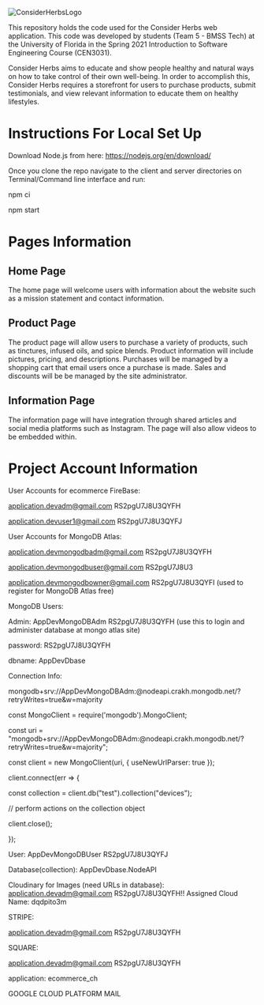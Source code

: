 ![ConsiderHerbsLogo](https://user-images.githubusercontent.com/63110489/107135374-16312700-68c8-11eb-9aec-8244d7c9c410.JPG)

This repository holds the code used for the Consider Herbs web application. This code was developed by students (Team 5 - BMSS Tech) at the University of Florida in the Spring 2021 Introduction to Software Engineering Course (CEN3031).

Consider Herbs aims to educate and show people healthy and natural ways on how to take control of their own well-being. In order to accomplish this, Consider Herbs requires a storefront for users to purchase products, submit testimonials, and view relevant information to educate them on healthy lifestyles.  

# Instructions For Local Set Up

Download Node.js from here: https://nodejs.org/en/download/

Once you clone the repo navigate to the client and server directories on Terminal/Command line interface and run: 

npm ci 

npm start



# Pages Information

## Home Page

The home page will welcome users with information about the website such as a mission statement and contact information.

## Product Page

The product page will allow users to purchase a variety of products, such as tinctures, infused oils, and spice blends. Product information will include pictures, pricing, and descriptions. Purchases will be managed by a shopping cart that email users once a purchase is made. Sales and discounts will be be managed by the site administrator.

## Information Page

The information page will have integration through shared articles and social media platforms such as Instagram. The page will also allow videos to be embedded within. 



# Project Account Information

User Accounts for ecommerce FireBase:

application.devadm@gmail.com RS2pgU7J8U3QYFH

application.devuser1@gmail.com RS2pgU7J8U3QYFJ


User Accounts for MongoDB Atlas:

application.devmongodbadm@gmail.com RS2pgU7J8U3QYFH

application.devmongodbuser@gmail.com RS2pgU7J8U3

application.devmongodbowner@gmail.com RS2pgU7J8U3QYFI (used to register for MongoDB Atlas free)


MongoDB Users:

Admin: AppDevMongoDBAdm RS2pgU7J8U3QYFH (use this to login and administer database at mongo atlas site)

password: RS2pgU7J8U3QYFH

dbname: AppDevDbase


Connection Info:

mongodb+srv://AppDevMongoDBAdm:<password>@nodeapi.crakh.mongodb.net/<dbname>?retryWrites=true&w=majority


const MongoClient = require('mongodb').MongoClient;

const uri = "mongodb+srv://AppDevMongoDBAdm:<password>@nodeapi.crakh.mongodb.net/<dbname>?retryWrites=true&w=majority";
  
const client = new MongoClient(uri, { useNewUrlParser: true });

client.connect(err => {

  const collection = client.db("test").collection("devices");
  
  // perform actions on the collection object
  
  client.close();
  
});


User: AppDevMongoDBUser RS2pgU7J8U3QYFJ

Database(collection): AppDevDbase.NodeAPI


Cloudinary for Images (need URLs in database):
application.devadm@gmail.com
RS2pgU7J8U3QYFH!!
Assigned Cloud Name: dqdpito3m


STRIPE:

application.devadm@gmail.com RS2pgU7J8U3QYFH


SQUARE:

application.devadm@gmail.com RS2pgU7J8U3QYFH

application: ecommerce_ch 


GOOGLE CLOUD PLATFORM MAIL
